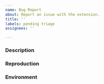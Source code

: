 ```yaml
---
name: Bug Report
about: Report an issue with the extension.
title: ''
labels: pending triage
assignees: ''

---
```


<!--- Provide a general summary of the issue in the title above. -->

### Description

<!--- Describe the issue in detail. A clear and concise description of what the bug is, and what you expect to happen.
If applicable, add screenshots to help explain your problem. -->

### Reproduction

<!-- If possible, Provide a link to a GitHub repo with a minimal reproduction of the problem -->

### Environment

<!--- Describe the environment you have encountered the issue in, especially OS and browser -->
